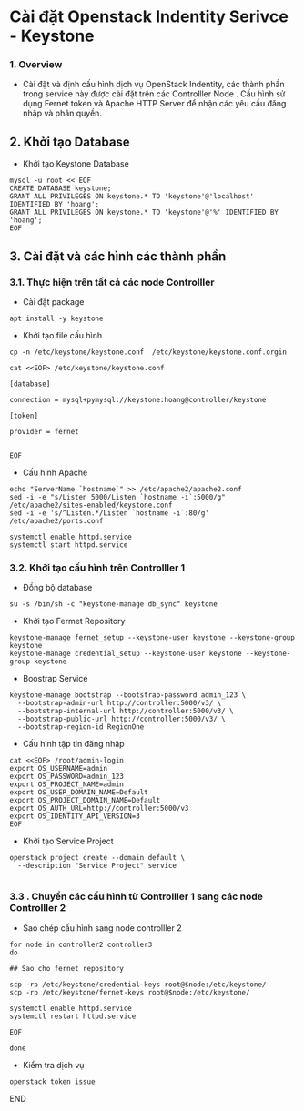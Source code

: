 # Cài đặt Openstack Indentity Serivce - Keystone


### 1. Overview

- Cài đặt và định cấu hình dịch vụ  OpenStack Indentity, các thành phần trong service này được cài đặt trên các Controlller Node . Cấu hình sử dụng Fernet token  và Apache HTTP Server để nhận các yêu cầu đăng nhập và phân quyền.

## 2. Khởi tạo Database

- Khởi tạo Keystone Database 

```
mysql -u root << EOF
CREATE DATABASE keystone;
GRANT ALL PRIVILEGES ON keystone.* TO 'keystone'@'localhost' IDENTIFIED BY 'hoang';
GRANT ALL PRIVILEGES ON keystone.* TO 'keystone'@'%' IDENTIFIED BY 'hoang';
EOF
```

## 3. Cài đặt và  các hình các thành phần 


### 3.1. Thực hiện trên tất cả các node Controlller

- Cài đặt package

```
apt install -y keystone
```

- Khởi tạo file cấu hình 
```
cp -n /etc/keystone/keystone.conf  /etc/keystone/keystone.conf.orgin

cat <<EOF> /etc/keystone/keystone.conf

[database]

connection = mysql+pymysql://keystone:hoang@controller/keystone

[token]

provider = fernet


EOF

```

- Cấu hình Apache
```
echo "ServerName `hostname`" >> /etc/apache2/apache2.conf 
sed -i -e "s/Listen 5000/Listen `hostname -i`:5000/g" /etc/apache2/sites-enabled/keystone.conf  
sed -i -e 's/^Listen.*/Listen `hostname -i`:80/g' /etc/apache2/ports.conf 

systemctl enable httpd.service
systemctl start httpd.service
```


### 3.2. Khởi tạo cấu hình trên Controlller 1


- Đồng bộ database

```
su -s /bin/sh -c "keystone-manage db_sync" keystone

```

- Khởi tạo Fermet Repository

```
keystone-manage fernet_setup --keystone-user keystone --keystone-group keystone
keystone-manage credential_setup --keystone-user keystone --keystone-group keystone
```

- Boostrap Service

```
keystone-manage bootstrap --bootstrap-password admin_123 \
  --bootstrap-admin-url http://controller:5000/v3/ \
  --bootstrap-internal-url http://controller:5000/v3/ \
  --bootstrap-public-url http://controller:5000/v3/ \
  --bootstrap-region-id RegionOne
```



- Cấu hình tập tin đăng nhập
```
cat <<EOF> /root/admin-login
export OS_USERNAME=admin
export OS_PASSWORD=admin_123
export OS_PROJECT_NAME=admin
export OS_USER_DOMAIN_NAME=Default
export OS_PROJECT_DOMAIN_NAME=Default
export OS_AUTH_URL=http://controller:5000/v3
export OS_IDENTITY_API_VERSION=3
EOF
```

- Khởi tạo Service Project
```
openstack project create --domain default \
  --description "Service Project" service


```

### 3.3 . Chuyển các cấu hình từ Controlller 1 sang các node Controlller 2 

- Sao chép cấu hình sang node controlller 2 

```
for node in controller2 controller3
do 

## Sao cho fernet repository

scp -rp /etc/keystone/credential-keys root@$node:/etc/keystone/
scp -rp /etc/keystone/fernet-keys root@$node:/etc/keystone/

systemctl enable httpd.service
systemctl restart httpd.service 

EOF

done

```

- Kiểm tra dịch vụ
```
openstack token issue
```



END